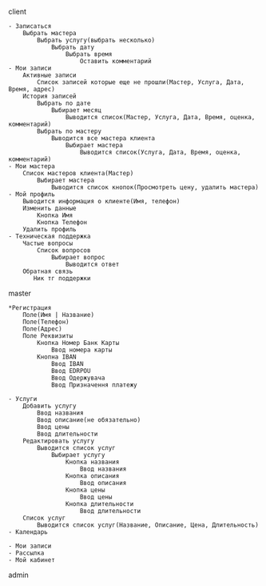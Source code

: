 client 

    - Записаться
        Выбрать мастера
            Выбрать услугу(выбрать несколько)
                Выбрать дату
                    Выбрать время
                        Оставить комментарий
    - Мои записи
        Активные записи
            Список записей которые еще не прошли(Мастер, Услуга, Дата, Время, адрес)
        История записей
            Выбрать по дате
                Выбирает месяц
                    Выводится список(Мастер, Услуга, Дата, Время, оценка, комментарий)
            Выбрать по мастеру
                Выводится все мастера клиента
                    Выбирает мастера
                        Выводится список(Услуга, Дата, Время, оценка, комментарий)
    - Мои мастера
        Список мастеров клиента(Мастер)
            Выбирает мастера
                Выводится список кнопок(Просмотреть цену, удалить мастера)
    - Мой профиль
        Выводится информация о клиенте(Имя, телефон)
        Изменить данные
            Кнопка Имя
            Кнопка Телефон
        Удалить профиль
    - Техническая поддержка
        Частые вопросы
            Список вопросов
                Выбирает вопрос
                    Выводится ответ
        Обратная связь
           Ник тг поддержки

master

    *Регистрация
        Поле(Имя | Название)
        Поле(Телефон)
        Поле(Адрес)
        Поле Реквизиты
            Кнопка Номер Банк Карты
                Ввод номера карты
            Кнопна IBAN
                Ввод IBAN
                Ввод EDRPOU
                Ввод Одержувача
                Ввод Призначення платежу

    - Услуги
        Добавить услугу
            Ввод названия
            Ввод описание(не обязательно)
            Ввод цены
            Ввод длительности
        Редактировать услугу
            Выводится список услуг
                Выбирает услугу
                    Кнопка названия
                        Ввод названия
                    Кнопка описания
                        Ввод описания
                    Кнопка цены
                        Ввод цены
                    Кнопка длительности
                        Ввод длительности
        Список услуг
            Выводится список услуг(Название, Описание, Цена, Длительность)
    - Календарь
        
    - Мои записи
    - Рассылка 
    - Мой кабинет

admin